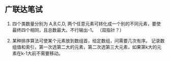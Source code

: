 # `广联达笔试`

1. 四个类数量分别为 A,B,C,D, 两个任意元素可转化成一个别的不同元素，要使最终四个相同，且总数最大。不行输出-1。 （双指针？）

2. 某种排序算法可使某个元素放到数组首，给定数组，问需要几次有序。
记录数组值和索引，第一次选第二大的元素，第二次选第三大元素，如果第k大的元素在k-1大前不需要移动。
